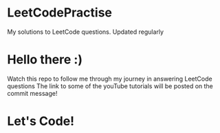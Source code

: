# LeetCodePractise
My solutions to LeetCode questions. Updated regularly

  # Hello there :)
  Watch this repo to follow me through my journey in answering LeetCode questions
  The link to some of the youTube tutorials will be posted on the commit message!
  
  # Let's Code!
